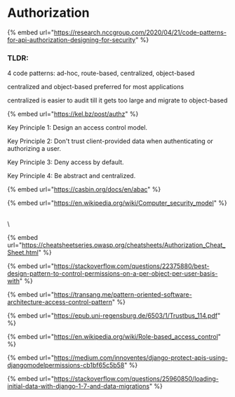 # Authorization

{% embed url="https://research.nccgroup.com/2020/04/21/code-patterns-for-api-authorization-designing-for-security" %}

### TLDR:&#x20;

4 code patterns: ad-hoc, route-based, centralized, object-based

centralized and object-based preferred for most applications

centralized is easier to audit till it gets too large and migrate to object-based



{% embed url="https://kel.bz/post/authz" %}

Key Principle 1: Design an access control model.

Key Principle 2: Don't trust client-provided data when authenticating or authorizing a user.

Key Principle 3: Deny access by default.

Key Principle 4: Be abstract and centralized.

{% embed url="https://casbin.org/docs/en/abac" %}

{% embed url="https://en.wikipedia.org/wiki/Computer_security_model" %}

\
\


{% embed url="https://cheatsheetseries.owasp.org/cheatsheets/Authorization_Cheat_Sheet.html" %}

{% embed url="https://stackoverflow.com/questions/22375880/best-design-pattern-to-control-permissions-on-a-per-object-per-user-basis-with" %}

{% embed url="https://transang.me/pattern-oriented-software-architecture-access-control-pattern" %}

{% embed url="https://epub.uni-regensburg.de/6503/1/Trustbus_114.pdf" %}

{% embed url="https://en.wikipedia.org/wiki/Role-based_access_control" %}

{% embed url="https://medium.com/innoventes/django-protect-apis-using-djangomodelpermissions-cb1bf65c5b58" %}

{% embed url="https://stackoverflow.com/questions/25960850/loading-initial-data-with-django-1-7-and-data-migrations" %}
